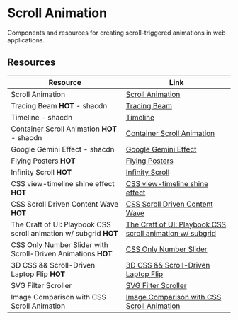 # Scroll Animation

Components and resources for creating scroll-triggered animations in web applications.

## Resources

| Resource | Link |
|---|---|
| Scroll Animation | [Scroll Animation](https://codepen.io/GreenXIII/pen/VKbNWV) |
| Tracing Beam **HOT** - shacdn | [Tracing Beam](https://ui.aceternity.com/components/tracing-beam) |
| Timeline - shacdn | [Timeline](https://ui.aceternity.com/components/tracing-beam) |
| Container Scroll Animation **HOT** - shacdn | [Container Scroll Animation](https://ui.aceternity.com/components/container-scroll-animation) |
| Google Gemini Effect - shacdn | [Google Gemini Effect](https://ui.aceternity.com/components/google-gemini-effect) |
| Flying Posters **HOT** | [Flying Posters](https://www.reactbits.dev/components/flying-posters) |
| Infinity Scroll **HOT** | [Infinity Scroll](https://www.reactbits.dev/components/infinite-scroll) |
| CSS view-timeline shine effect **HOT** | [CSS view-timeline shine effect](https://codepen.io/hexagoncircle/pen/yyBePPV) |
| CSS Scroll Driven Content Wave **HOT** | [CSS Scroll Driven Content Wave](https://codepen.io/jh3y/details/XJrOGNw) |
| The Craft of UI: Playbook CSS scroll animation w/ subgrid **HOT** | [The Craft of UI: Playbook CSS scroll animation w/ subgrid](https://codepen.io/jh3y/details/VYZwOwd) |
| CSS Only Number Slider with Scroll-Driven Animations **HOT** | [CSS Only Number Slider](https://codepen.io/jh3y/details/xxvVWxN) |
| 3D CSS && Scroll-Driven Laptop Flip **HOT** | [3D CSS && Scroll-Driven Laptop Flip](https://codepen.io/jh3y/details/poBKoNM) |
| SVG Filter Scroller | [SVG Filter Scroller](https://codepen.io/jh3y/pen/yLdNQLK) |
| Image Comparison with CSS Scroll Animation | [Image Comparison with CSS Scroll Animation](https://codepen.io/jh3y/pen/KwPegGY) | 